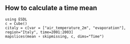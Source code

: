 ## How to calculate a time mean

````@jldoctest
using ESDL
c = Cube()
citaly = c[var = ["air_temperature_2m", "evaporation"], region="Italy", time=2001:2003]
mapslices(mean ∘ skipmissing, c, dims="Time")
````
